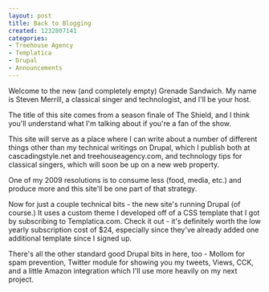 ```yaml
---
layout: post
title: Back to Blogging
created: 1232807141
categories:
- Treehouse Agency
- Templatica
- Drupal
- Announcements
---
```

<p>Welcome to the new (and completely empty) Grenade Sandwich. My name is Steven Merrill, a classical singer and technologist, and I'll be your host.</p>

<p>The title of this site comes from a season finale of The Shield, and I&nbsp;think you'll understand what I'm talking about if you're a fan of the show.</p>

<p>This site will serve as a place where I&nbsp;can write about a number of different things other than my technical writings on Drupal, which I&nbsp;publish both at cascadingstyle.net and treehouseagency.com, and technology tips for classical singers, which will soon be up on a new web property.</p><div style="page-break-after: always;"><span style="display: none;">&nbsp;</span></div>

<p>One of my 2009 resolutions is to consume less (food, media, etc.) and produce more and this site'll be one part of that strategy.</p>

<p>Now for just a couple technical bits - the new site's running Drupal (of course.)&nbsp;It uses a custom theme I&nbsp;developed off of a CSS&nbsp;template that I&nbsp;got by subscribing to Templatica.com. Check it out - it's definitely worth the low yearly subscription cost of $24, especially since they've already added one additional template since I&nbsp;signed up.</p>

<p>There's all the other standard good Drupal bits in here, too - Mollom for spam prevention, Twitter module for showing you my tweets, Views, CCK, and a little Amazon integration which I'll use more heavily on my next project.</p>
